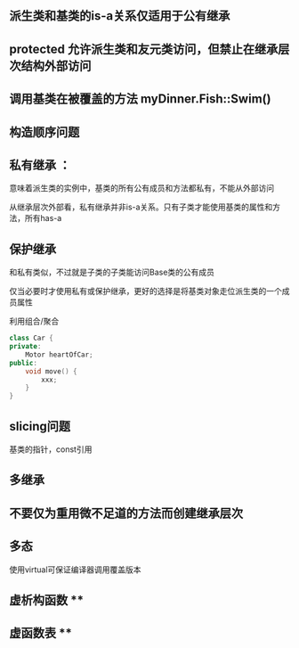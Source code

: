 ## 派生类和基类的is-a关系仅适用于公有继承

## protected 允许派生类和友元类访问，但禁止在继承层次结构外部访问

## 调用基类在被覆盖的方法 myDinner.Fish::Swim()

## 构造顺序问题

## 私有继承 ：

意味着派生类的实例中，基类的所有公有成员和方法都私有，不能从外部访问

从继承层次外部看，私有继承并非is-a关系。只有子类才能使用基类的属性和方法，所有has-a

## 保护继承

和私有类似，不过就是子类的子类能访问Base类的公有成员

仅当必要时才使用私有或保护继承，更好的选择是将基类对象走位派生类的一个成员属性

利用组合/聚合

```cpp
class Car {
private:
    Motor heartOfCar;
public:
    void move() {
        xxx;
    }
}
```

## slicing问题

基类的指针，const引用

## 多继承

## 不要仅为重用微不足道的方法而创建继承层次

## 多态

使用virtual可保证编译器调用覆盖版本

## 虚析构函数 **

## 虚函数表 **



